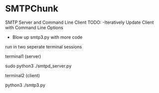 # SMTPChunk
SMTP Server and Command Line Client 
TODO: 
-Iteratively Update Client with Command Line Options
- Blow up smtp3.py with more code
 
run in two seperate terminal sessions

  terminal1 
  (server)
  
  sudo python3 ./smtpd_server.py

  terminal2 
  (client)
  
  python3 ./smtp3.py
